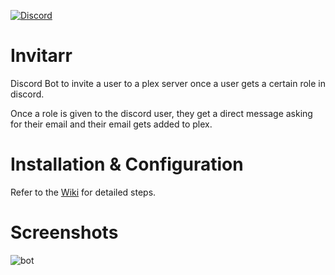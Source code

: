 [![Discord](https://img.shields.io/discord/674782527139086350?color=7289DA&label=Discord&style=for-the-badge&logo=discord)](https://discord.gg/vcxCytN)

# Invitarr
Discord Bot to invite a user to a plex server once a user gets a certain role in discord. 

Once a role is given to the discord user, they get a direct message asking for their email and their email gets added to plex. 

# Installation & Configuration
Refer to the [Wiki](https://github.com/Sleepingpirates/Invitarr/wiki/Installation-&-Configuration) for detailed steps.

# Screenshots
![bot](https://github.com/Sleepingpirates/Invitarr/blob/master/Screenshots/ss2.png)
